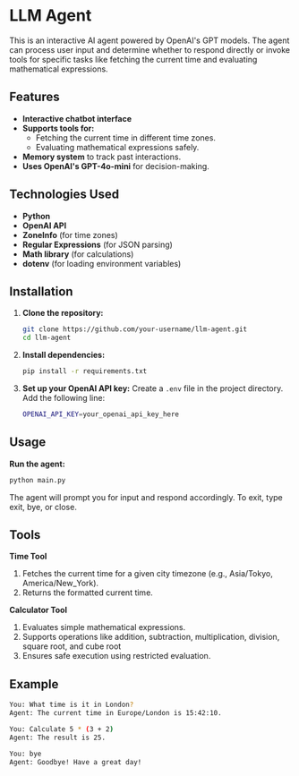 # LLM Agent

This is an interactive AI agent powered by OpenAI's GPT models. The agent can process user input and determine whether to respond directly or invoke tools for specific tasks like fetching the current time and evaluating mathematical expressions.

## Features

- **Interactive chatbot interface**
- **Supports tools for:**
  - Fetching the current time in different time zones.
  - Evaluating mathematical expressions safely.
- **Memory system** to track past interactions.
- **Uses OpenAI's GPT-4o-mini** for decision-making.

## Technologies Used

- **Python**
- **OpenAI API**
- **ZoneInfo** (for time zones)
- **Regular Expressions** (for JSON parsing)
- **Math library** (for calculations)
- **dotenv** (for loading environment variables)

## Installation

1. **Clone the repository:**
   ```sh
   git clone https://github.com/your-username/llm-agent.git
   cd llm-agent
2. **Install dependencies:**
    ```sh
   pip install -r requirements.txt
3. **Set up your OpenAI API key:**
Create a `.env` file in the project directory.
Add the following line:
   ```sh
   OPENAI_API_KEY=your_openai_api_key_here


## Usage
**Run the agent:**
   ```bash
   python main.py
```

The agent will prompt you for input and respond accordingly. To exit, type exit, bye, or close.

## Tools

**Time Tool**
1. Fetches the current time for a given city timezone (e.g., Asia/Tokyo, America/New_York).
2. Returns the formatted current time.

**Calculator Tool**
1. Evaluates simple mathematical expressions.
2. Supports operations like addition, subtraction, multiplication, division, square root, and cube root
3. Ensures safe execution using restricted evaluation.

## Example

```bash
You: What time is it in London?
Agent: The current time in Europe/London is 15:42:10.

You: Calculate 5 * (3 + 2)
Agent: The result is 25.

You: bye
Agent: Goodbye! Have a great day!
```
